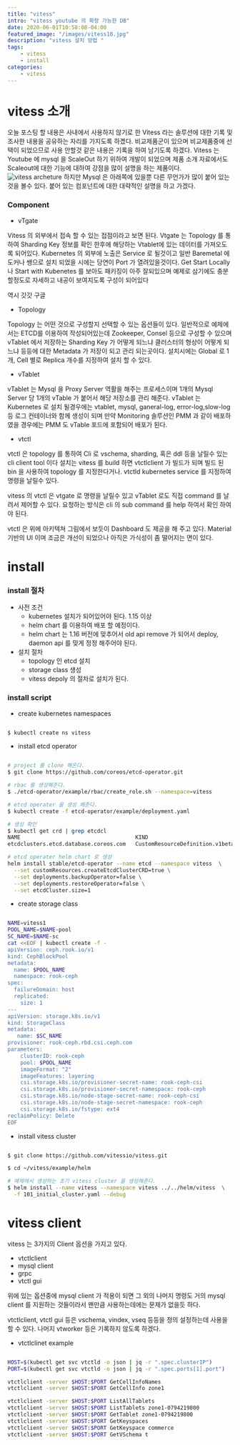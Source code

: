 ```yaml
---
title: "vitess"
intro: "vitess youtube 의 확장 가능한 DB"
date: 2020-06-01T10:58:08-04:00
featured_image: "/images/vitess18.jpg"
description: "vitess 설치 방법 "
tags: 
    - vitess
    - install
categories:
    - vitess
---
```


# vitess 소개 

오늘 포스팅 할 내용은 사내에서 사용하지 않기로 한 Vitess 라는 솔루션에 대한 기록 및 조사한 내용을 공유하는 자리를 가지도록 하곘다. 
비교제품군이 있으며 비교제품중에 선택이 되었으므로 사용 안할것 같은 내용은 기록을 하여 남기도록 하겠다. 
Vitess 는 Youtube 에 mysql 을 ScaleOut 하기 위하여 개발이 되었으며 
제품 소개 자료에서도 Scaleout에 대한 기능에 대하여 강점을 많이 설명을 하는 제품이다. 
![vitess archeture](https://vitess.io/docs/overview/img/VitessOverview.png)
하지만 Mysql 은 아래쪽에 있을뿐 다른 무언가가 많이 붙어 있는것을 볼수 있다. 
붙어 있는 컴포넌트에 대한 대략적인 설명을 하고 가겠다. 

### Component

* vTgate 

Vitess 의 외부에서 접속 할 수 있는 접점이라고 보면 된다. 
Vtgate 는 Topology 를 통하여 Sharding Key 정보를 확인 한후에 해당하는 Vtablet에 있는 데이터를 가져오도록 되어있다. 
Kubernetes 의 외부에 노출은 Service 로 될것이고 
일반 Baremetal 에 도커나 쌩으로 설치 되었을 시에는 당연이 Port 가 열려있을것이다. 
Get Start Locally 나 Start with Kubenetes 를 보아도 패키징이 아주 잘되있으며 
예제로 삼기에도 충분할정도로 자세하고 내공이 보여지도록 구성이 되어있다 

역시 갓갓 구글 


* Topology 

Topology 는 어떤 것으로 구성할지 선택할 수 있는 옵션들이 있다. 
일반적으로 예제에서는 ETCD를 이용하여 작성되어있는데 Zookeeper, Consel 등으로 구성할 수 있으며 vTablet 에서 저장하는 Sharding Key 가 어떻게 되느냐 클러스터의 형상이 어떻게 되느냐 등등에 대한 Metadata 가 저장이 되고 관리 되는곳이다. 
설치시에는 Global 로 1개, Cell 별로 Replica 개수를 지정하여 설치 할 수 있다. 

* vTablet

vTablet 는 Mysql 을 Proxy Server 역활을 해주는 프로세스이며 
1개의 Mysql Server 당 1개의 vTable 가 붙어서 해당 저장소를 관리 해준다. 
vTablet 는 Kubernetes 로 설치 될경우에는 
vtablet, mysql, ganeral-log, error-log,slow-log등 로그 컨테이너와 함께 생성이 되며 
만약 Monitoring 솔루션인 PMM 과 같이 배포하였을 경우에는 PMM 도 vTable 포드에 포함되어 배포가 된다. 


* vtctl

vtctl 은 topology 를 통하여 Cli 로 vschema, sharding, 혹은 ddl 등을 날릴수 있는 
cli client tool 이다 
설치는 vitess 를 build 하면 vtctlclient 가 빌드가 되며 빌드 된 bin 을 사용하여 topology 를 지정한다거나. vtctld kubernetes service 를 지정하여 명령을 날릴수 있다. 

vitess 의 vtctl 은 vtgate 로 명령을 날릴수 있고 vTablet 로도 직접 command 를 날려서 제어할 수 있다. 요청하는 방식은 cli 의 sub command 를 help 하여서 확인 하여야 된다. 

vtctl 은 위에 아키텍쳐 그림에서 보듯이 Dashboard 도 제공을 해 주고 있다. 
Material 기반의 UI 이며 조금은 개선이 되었으나 아직은 가식성이 좀 떨어지는 면이 있다. 



# install 

### install 절차 

* 사전 조건 
    * kubernetes 설치가 되어있어야 된다. 1.15 이상 
    * helm chart 를 이용하여 배포 할 예정이다. 
    * helm chart 는 1.16 버전에 맞추어서 old api remove 가 되어서 deploy, daemon api 를 맞게 정정 해주어야 된다. 
* 설치 절차 
    * topology 인 etcd 설치 
    * storage class 생성 
    * vitess depoly 의 절차로 설치가 된다. 

### install script 

* create kubernetes namespaces 

```sh 

$ kubectl create ns vitess 

```

* install etcd operator 

```sh 

# project 를 clone 해온다. 
$ git clone https://github.com/coreos/etcd-operator.git

# rbac 를 생성해준다. 
$ ./etcd-operator/example/rbac/create_role.sh --namespace=vitess   

# etcd operater 을 생성 해준다. 
$ kubectl create -f etcd-operator/example/deployment.yaml

# 생성 확인 
$ kubectl get crd | grep etcdcl 
NAME                                    KIND
etcdclusters.etcd.database.coreos.com   CustomResourceDefinition.v1beta1.apiextensions.k8s.io

# etcd operater helm chart 로 생성 
helm install stable/etcd-operator --name etcd --namespace vitess  \
  --set customResources.createEtcdClusterCRD=true \
  --set deployments.backupOperator=false \
  --set deployments.restoreOperator=false \
  --set etcdCluster.size=1

```

* create storage class 

```sh 

NAME=vitess1
POOL_NAME=$NAME-pool 
SC_NAME=$NAME-sc
cat <<EOF | kubectl create -f - 
apiVersion: ceph.rook.io/v1
kind: CephBlockPool
metadata:
  name: $POOL_NAME
  namespace: rook-ceph
spec:
  failureDomain: host
  replicated:
    size: 1
---
apiVersion: storage.k8s.io/v1
kind: StorageClass
metadata:
   name: $SC_NAME
provisioner: rook-ceph.rbd.csi.ceph.com
parameters:
    clusterID: rook-ceph
    pool: $POOL_NAME
    imageFormat: "2"
    imageFeatures: layering
    csi.storage.k8s.io/provisioner-secret-name: rook-ceph-csi
    csi.storage.k8s.io/provisioner-secret-namespace: rook-ceph
    csi.storage.k8s.io/node-stage-secret-name: rook-ceph-csi
    csi.storage.k8s.io/node-stage-secret-namespace: rook-ceph
    csi.storage.k8s.io/fstype: ext4
reclaimPolicy: Delete
EOF

```

* install vitess cluster 

```sh 

$ git clone https://github.com/vitessio/vitess.git

$ cd ~/vitess/example/helm

# 예제에서 생성하는 초기 vitess cluster 을 생성해준다. 
$ helm install --name vitess --namespace vitess ../../helm/vitess  \
  -f 101_initial_cluster.yaml --debug

```


# vitess client 

vitess 는 3가지의 Client 옵션을 가지고 있다. 

* vtctlclient 
* mysql client 
* grpc 
* vtctl gui 

위에 있는 옵션중에 mysql client 가 적용이 되면 그 외의 나머지 명령도 거의 mysql client 를 지원하는 것들이라서 왠만큼 사용하는데에는 문제가 없을듯 하다. 

vtctlclient, vtctl gui 등은 vschema, vindex, vseq 등등을 정의 설정하는데 사용을 할 수 있다. 
나머지 vtworker 등은 기록하지 않도록 하겠다. 


* vtctlclinet example 

```sh 

HOST=$(kubectl get svc vtctld -o json | jq -r ".spec.clusterIP")
PORT=$(kubectl get svc vtctld -o json | jq -r ".spec.ports[1].port")

vtctlclient -server $HOST:$PORT GetCellInfoNames   
vtctlclient -server $HOST:$PORT GetCellInfo zone1

vtctlclient -server $HOST:$PORT ListAllTablets
vtctlclient -server $HOST:$PORT ListTablets zone1-0794219800
vtctlclient -server $HOST:$PORT GetTablet zone1-0794219800
vtctlclient -server $HOST:$PORT GetKeyspaces  
vtctlclient -server $HOST:$PORT GetKeyspace commerce
vtctlclient -server $HOST:$PORT GetVSchema t

```